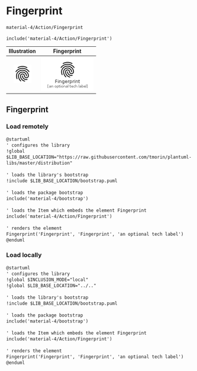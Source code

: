 # Fingerprint


```text
material-4/Action/Fingerprint
```

```text
include('material-4/Action/Fingerprint')
```



| Illustration | Fingerprint |
| :---: | :---: |
| ![illustration for Illustration](../../material-4/Action/Fingerprint.png) | ![illustration for Fingerprint](../../material-4/Action/Fingerprint.Local.png) |




## Fingerprint

### Load remotely
```plantuml
@startuml
' configures the library
!global $LIB_BASE_LOCATION="https://raw.githubusercontent.com/tmorin/plantuml-libs/master/distribution"

' loads the library's bootstrap
!include $LIB_BASE_LOCATION/bootstrap.puml

' loads the package bootstrap
include('material-4/bootstrap')

' loads the Item which embeds the element Fingerprint
include('material-4/Action/Fingerprint')

' renders the element
Fingerprint('Fingerprint', 'Fingerprint', 'an optional tech label')
@enduml
```

### Load locally
```plantuml
@startuml
' configures the library
!global $INCLUSION_MODE="local"
!global $LIB_BASE_LOCATION="../.."

' loads the library's bootstrap
!include $LIB_BASE_LOCATION/bootstrap.puml

' loads the package bootstrap
include('material-4/bootstrap')

' loads the Item which embeds the element Fingerprint
include('material-4/Action/Fingerprint')

' renders the element
Fingerprint('Fingerprint', 'Fingerprint', 'an optional tech label')
@enduml
```

